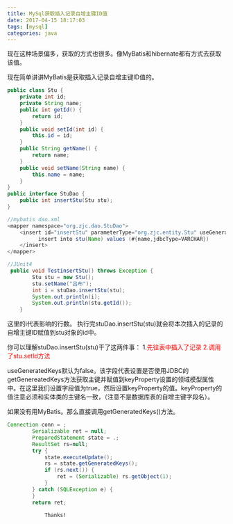 ```yaml
---
title: MySql获取插入记录自增主键ID值
date: 2017-04-15 18:17:03
tags: [mysql]
categories: java
---
```

现在这种场景偏多，获取的方式也很多。像MyBatis和hibernate都有方式去获取该值。

现在简单讲讲MyBatis是获取插入记录自增主键ID值的。

<!--more-->
```java
public class Stu {
    private int id;
    private String name;
    public int getId() {
        return id;
    }
    public void setId(int id) {
        this.id = id;
    }
    public String getName() {
        return name;
    }
    public void setName(String name) {
        this.name = name;
    }
}
public interface StuDao {
    public int insertStu(Stu stu);
}

//mybatis dao.xml
<mapper namespace="org.zjc.dao.StuDao">
    <insert id="insertStu" parameterType="org.zjc.entity.Stu" useGeneratedKeys="true" keyProperty="id">
          insert into stu(Name) values (#{name,jdbcType=VARCHAR})
    </insert>
</mapper>

//JUnit4
 public void TestinsertStu() throws Exception {
        Stu stu = new Stu();
        stu.setName("吕布");
        int i = stuDao.insertStu(stu);
        System.out.println(i);
        System.out.println(stu.getId());
    }
```
这里的i代表影响的行数。 
执行完stuDao.insertStu(stu)就会将本次插入的记录的自增主键ID赋值到stu对象的id中。

你可以理解stuDao.insertStu(stu)干了这两件事： 
1.<font color="red">先往表中插入了记录
2.调用了stu.setId方法</font> 

useGeneratedKeys默认为false。该字段代表设置是否使用JDBC的getGenereatedKeys方法获取主键并赋值到keyProperty设置的领域模型属性中。在这里我们设置字段值为true，然后设置keyProperty的值。keyProperty的值注意必须和实体类的主键名一致，（注意不是数据库表的自增主键字段名）。

如果没有用MyBatis。那么直接调用getGeneratedKeys()方法。

```java
Connection conn = ;
        Serializable ret = null;
        PreparedStatement state = .;
        ResultSet rs=null;
        try {
            state.executeUpdate();
            rs = state.getGeneratedKeys();
            if (rs.next()) {
                ret = (Serializable) rs.getObject(1);
            }       
        } catch (SQLException e) {
        } 
        return ret;
```


				Thanks!